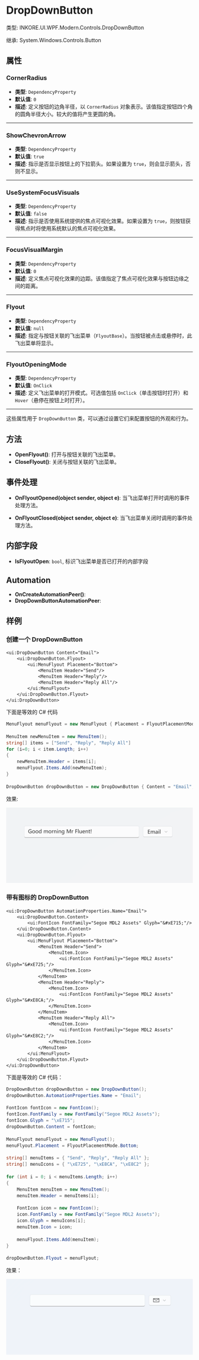 # DropDownButton

类型: INKORE.UI.WPF.Modern.Controls.DropDownButton

继承: System.Windows.Controls.Button

## 属性

### CornerRadius

- **类型**: `DependencyProperty`
- **默认值**: `0`
- **描述**: 定义按钮的边角半径，以 `CornerRadius` 对象表示。该值指定按钮四个角的圆角半径大小。较大的值将产生更圆的角。

---

### ShowChevronArrow

- **类型**: `DependencyProperty`
- **默认值**: `true`
- **描述**: 指示是否显示按钮上的下拉箭头。如果设置为 `true`，则会显示箭头，否则不显示。

---

### UseSystemFocusVisuals

- **类型**: `DependencyProperty`
- **默认值**: `false`
- **描述**: 指示是否使用系统提供的焦点可视化效果。如果设置为 `true`，则按钮获得焦点时将使用系统默认的焦点可视化效果。

---

### FocusVisualMargin

- **类型**: `DependencyProperty`
- **默认值**: `0`
- **描述**: 定义焦点可视化效果的边距。该值指定了焦点可视化效果与按钮边缘之间的距离。

---

### Flyout

- **类型**: `DependencyProperty`
- **默认值**: `null`
- **描述**: 指定与按钮关联的飞出菜单（`FlyoutBase`）。当按钮被点击或悬停时，此飞出菜单将显示。

---

### FlyoutOpeningMode

- **类型**: `DependencyProperty`
- **默认值**: `OnClick`
- **描述**: 定义飞出菜单的打开模式。可选值包括 `OnClick`（单击按钮时打开）和 `Hover`（悬停在按钮上时打开）。

---

这些属性用于 `DropDownButton` 类，可以通过设置它们来配置按钮的外观和行为。

## 方法
- **OpenFlyout()**: 打开与按钮关联的飞出菜单。
- **CloseFlyout()**: 关闭与按钮关联的飞出菜单。

## 事件处理
- **OnFlyoutOpened(object sender, object e)**: 当飞出菜单打开时调用的事件处理方法。

- **OnFlyoutClosed(object sender, object e)**: 当飞出菜单关闭时调用的事件处理方法。

## 内部字段
- **IsFlyoutOpen**: `bool`, 标识飞出菜单是否已打开的内部字段

## Automation
- **OnCreateAutomationPeer()**: 
- **DropDownButtonAutomationPeer**:

## 样例
### 创建一个 DropDownButton
```xaml
<ui:DropDownButton Content="Email">
    <ui:DropDownButton.Flyout>
        <ui:MenuFlyout Placement="Bottom">
            <MenuItem Header="Send"/>
            <MenuItem Header="Reply"/>
            <MenuItem Header="Reply All"/>
        </ui:MenuFlyout>
    </ui:DropDownButton.Flyout>
</ui:DropDownButton>
```

下面是等效的 C# 代码

```csharp
MenuFlyout menuFlyout = new MenuFlyout { Placement = FlyoutPlacementMode.Bottom };

MenuItem newMenuItem = new MenuItem();
string[] items = ["Send", "Reply", "Reply All"]
for (i=0; i < item.Length; i++)
{
    newMenuItem.Header = items[i];
    menuFlyout.Items.Add(newMenuItem);
}

DropDownButton dropDownButton = new DropDownButton { Content = "Email", Flyout = menuFlyout };
```

效果:

![t.gif](./../../images/DropDownButton/1.gif)

### 带有图标的 DropDownButton

```xaml
<ui:DropDownButton AutomationProperties.Name="Email">
    <ui:DropDownButton.Content>
        <ui:FontIcon FontFamily="Segoe MDL2 Assets" Glyph="&#xE715;"/>
    </ui:DropDownButton.Content>
    <ui:DropDownButton.Flyout>
        <ui:MenuFlyout Placement="Bottom">
            <MenuItem Header="Send">
                <MenuItem.Icon>
                    <ui:FontIcon FontFamily="Segoe MDL2 Assets" Glyph="&#xE725;"/>
                </MenuItem.Icon>
            </MenuItem>
            <MenuItem Header="Reply">
                <MenuItem.Icon>
                    <ui:FontIcon FontFamily="Segoe MDL2 Assets" Glyph="&#xE8CA;"/>
                </MenuItem.Icon>
            </MenuItem>
            <MenuItem Header="Reply All">
                <MenuItem.Icon>
                    <ui:FontIcon FontFamily="Segoe MDL2 Assets" Glyph="&#xE8C2;"/>
                </MenuItem.Icon>
            </MenuItem>
        </ui:MenuFlyout>
    </ui:DropDownButton.Flyout>
</ui:DropDownButton>
```

下面是等效的 C# 代码：

```csharp
DropDownButton dropDownButton = new DropDownButton();
dropDownButton.AutomationProperties.Name = "Email";

FontIcon fontIcon = new FontIcon();
fontIcon.FontFamily = new FontFamily("Segoe MDL2 Assets");
fontIcon.Glyph = "\xE715";
dropDownButton.Content = fontIcon;

MenuFlyout menuFlyout = new MenuFlyout();
menuFlyout.Placement = FlyoutPlacementMode.Bottom;

string[] menuItems = { "Send", "Reply", "Reply All" };
string[] menuIcons = { "\xE725", "\xE8CA", "\xE8C2" };

for (int i = 0; i < menuItems.Length; i++)
{
    MenuItem menuItem = new MenuItem();
    menuItem.Header = menuItems[i];

    FontIcon icon = new FontIcon();
    icon.FontFamily = new FontFamily("Segoe MDL2 Assets");
    icon.Glyph = menuIcons[i];
    menuItem.Icon = icon;

    menuFlyout.Items.Add(menuItem);
}

dropDownButton.Flyout = menuFlyout;

```

效果：

![](./../../images/DropDownButton/2.gif)

